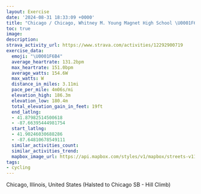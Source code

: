 ```yaml
---
layout: Exercise
date: '2024-08-31 18:33:09 +0000'
title: "Chicago / Chicago, Whitney M. Young Magnet High School \U0001F6B4"
toc: true
image:
description:
strava_activity_url: https://www.strava.com/activities/12292900719
exercise_data:
  emoji: "\U0001F6B4"
  average_heartrate: 131.2bpm
  max_heartrate: 151.0bpm
  average_watts: 154.6W
  max_watts: W
  distance_in_miles: 3.11mi
  pace_per_mile: 4m06s/mi
  elevation_high: 186.3m
  elevation_low: 180.4m
  total_elevation_gain_in_feet: 19ft
  end_latlng:
  - 41.87982514500618
  - -87.66395444981754
  start_latlng:
  - 41.90246030688286
  - -87.64810678549111
  similar_activities_count:
  similar_activities_trend:
  mapbox_image_url: https://api.mapbox.com/styles/v1/mapbox/streets-v11/static/path-5+787af2-1.0(mxv~Fdw%7DuO%7CGKdCAvFMjABj%40AtBIxGIjAGpSMvCEbA%40%60%40HFDD%5CE%60HLp%5DBtRD%60MB%7C%40J%5C%5E%5Ep%40%60%40n%40d%40%60D~AhBbAfElBbD~AnHbDbCjAtCtCbAvAlAdA%60CbCb%40%5EFCFm%40N%5BDYG_B%40%7D%40BYHSDGRE),pin-s-s+e5b22e(-87.64803,41.90103),pin-s-f+89ae00(-87.66442000000002,41.881249999999994)/auto/800x800?access_token=pk.eyJ1Ijoiam9zaGJlY2ttYW4iLCJhIjoiY205eWR2aDd1MWZ6djJrbXc4a3M0bWZleiJ9.XiG9OWkNcZk2QzjJbxLB4A
tags:
- cycling
---
```




Chicago, Illinois, United States (Halsted to Chicago SB - Hill Climb)
